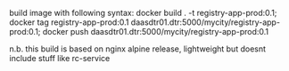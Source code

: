 build image with following syntax:
docker build . -t registry-app-prod:0.1; docker tag registry-app-prod:0.1 daasdtr01.dtr:5000/mycity/registry-app-prod:0.1; docker push daasdtr01.dtr:5000/mycity/registry-app-prod:0.1

n.b. this build is based on nginx alpine release, lightweight but doesnt include stuff like rc-service